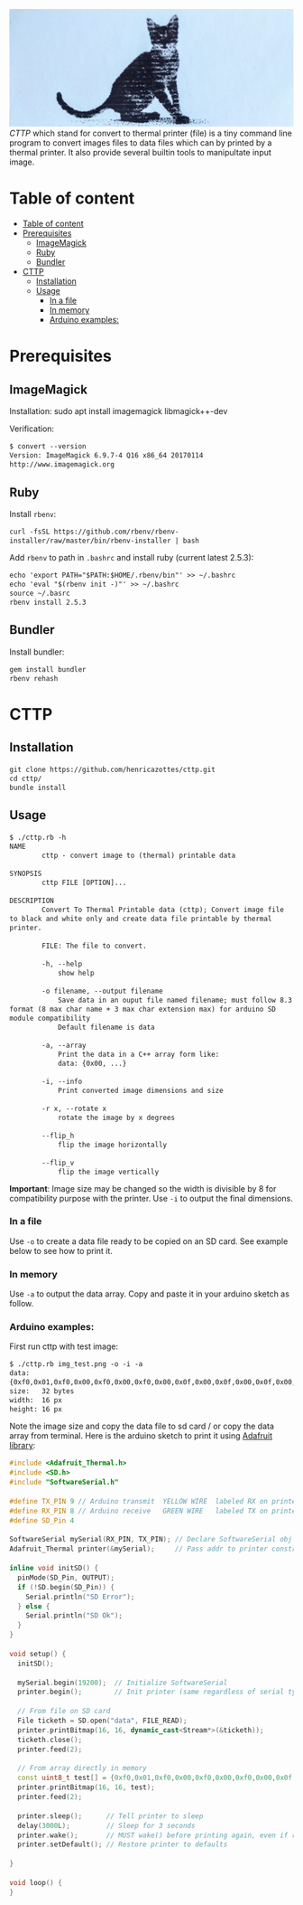 ![Printed cat](logo.jpg)
*CTTP* which stand for convert to thermal printer (file) is a tiny command line program to convert images files to data files which can by printed by a thermal printer. It also provide several builtin tools to manipultate input image.

# Table of content

<!-- TOC -->

- [Table of content](#table-of-content)
- [Prerequisites](#prerequisites)
    - [ImageMagick](#imagemagick)
    - [Ruby](#ruby)
    - [Bundler](#bundler)
- [CTTP](#cttp)
    - [Installation](#installation)
    - [Usage](#usage)
        - [In a file](#in-a-file)
        - [In memory](#in-memory)
        - [Arduino examples:](#arduino-examples)

<!-- /TOC -->

# Prerequisites
## ImageMagick
Installation:
    sudo apt install imagemagick libmagick++-dev

Verification:
```
$ convert --version
Version: ImageMagick 6.9.7-4 Q16 x86_64 20170114 http://www.imagemagick.org
```

## Ruby

Install `rbenv`:
```
curl -fsSL https://github.com/rbenv/rbenv-installer/raw/master/bin/rbenv-installer | bash
```

Add `rbenv` to path in `.bashrc` and install ruby (current latest 2.5.3):
```
echo 'export PATH="$PATH:$HOME/.rbenv/bin"' >> ~/.bashrc
echo 'eval "$(rbenv init -)"' >> ~/.bashrc
source ~/.basrc
rbenv install 2.5.3
```

## Bundler

Install bundler:
```    
gem install bundler
rbenv rehash
```

# CTTP
## Installation
```
git clone https://github.com/henricazottes/cttp.git
cd cttp/
bundle install
```

## Usage
```
$ ./cttp.rb -h
NAME
        cttp - convert image to (thermal) printable data

SYNOPSIS
        cttp FILE [OPTION]...

DESCRIPTION
        Convert To Thermal Printable data (cttp); Convert image file to black and white only and create data file printable by thermal printer.

        FILE: The file to convert.

        -h, --help
            show help

        -o filename, --output filename
            Save data in an ouput file named filename; must follow 8.3 format (8 max char name + 3 max char extension max) for arduino SD module compatibility
            Default filename is data

        -a, --array
            Print the data in a C++ array form like:
            data: {0x00, ...}

        -i, --info
            Print converted image dimensions and size

        -r x, --rotate x
            rotate the image by x degrees

        --flip_h
            flip the image horizontally

        --flip_v
            flip the image vertically
```

**Important**: Image size may be changed so the width is divisible by 8 for compatibility purpose with the printer. Use `-i` to output the final dimensions.

### In a file
Use `-o` to create a data file ready to be copied on an SD card. See example below to see how to print it.

### In memory
Use `-a` to output the data array. Copy and paste it in your arduino sketch as follow.

### Arduino examples:

First run cttp with test image:
```
$ ./cttp.rb img_test.png -o -i -a
data:   {0xf0,0x01,0xf0,0x00,0xf0,0x00,0xf0,0x00,0x0f,0x00,0x0f,0x00,0x0f,0x00,0x0e,0x00,0x00,0xff,0x00,0xff,0x00,0xff,0x00,0xff,0x00,0xff,0x00,0xff,0x00,0xff,0x00,0xff}
size:   32 bytes
width:  16 px
height: 16 px
```
Note the image size and copy the data file to sd card / or copy the data array from terminal. Here is the arduino sketch to print it using [Adafruit library](https://github.com/adafruit/Adafruit-Thermal-Printer-Library):

```cpp
#include <Adafruit_Thermal.h>
#include <SD.h>
#include "SoftwareSerial.h"

#define TX_PIN 9 // Arduino transmit  YELLOW WIRE  labeled RX on printer
#define RX_PIN 8 // Arduino receive   GREEN WIRE   labeled TX on printer
#define SD_Pin 4

SoftwareSerial mySerial(RX_PIN, TX_PIN); // Declare SoftwareSerial obj first
Adafruit_Thermal printer(&mySerial);     // Pass addr to printer constructor

inline void initSD() {
  pinMode(SD_Pin, OUTPUT);
  if (!SD.begin(SD_Pin)) {
    Serial.println("SD Error");
  } else {
    Serial.println("SD Ok");
  }
}

void setup() {
  initSD();

  mySerial.begin(19200);  // Initialize SoftwareSerial
  printer.begin();        // Init printer (same regardless of serial type)

  // From file on SD card
  File ticketh = SD.open("data", FILE_READ);
  printer.printBitmap(16, 16, dynamic_cast<Stream*>(&ticketh));
  ticketh.close();
  printer.feed(2);

  // From array directly in memory
  const uint8_t test[] = {0xf0,0x01,0xf0,0x00,0xf0,0x00,0xf0,0x00,0x0f,0x00,0x0f,0x00,0x0f,0x00,0x0e,0x00,0x00,0xff,0x00,0xff,0x00,0xff,0x00,0xff,0x00,0xff,0x00,0xff,0x00,0xff,0x00,0xff};
  printer.printBitmap(16, 16, test);
  printer.feed(2);

  printer.sleep();      // Tell printer to sleep
  delay(3000L);         // Sleep for 3 seconds
  printer.wake();       // MUST wake() before printing again, even if reset
  printer.setDefault(); // Restore printer to defaults
  
}

void loop() {
}
```
